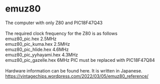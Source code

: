 # emuz80
The computer with only Z80 and PIC18F47Q43<br>
<br>
The required clock frequency for the Z80 is as follows<br>
emuz80_pic.hex 2.5MHz<br>
emuz80_pic_kuma.hex 2.5MHz<br>
emuz80_pic_hlide.hex 4.6MHz<br>
emuz80_pic_yyhayami.hex 4.3MHz<br>
emuz80_pic_gazelle.hex 6MHz PIC must be replaced with PIC18F47Q84<br>
<br>
Hardware information can be found here. It is written in Japanese.<br>
https://vintagechips.wordpress.com/2022/03/05/emuz80_reference/
